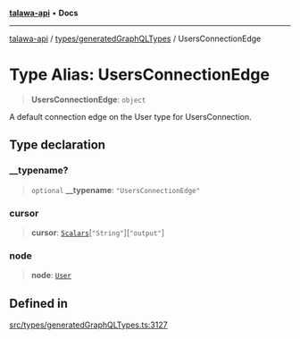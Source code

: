 [**talawa-api**](../../../README.md) • **Docs**

***

[talawa-api](../../../modules.md) / [types/generatedGraphQLTypes](../README.md) / UsersConnectionEdge

# Type Alias: UsersConnectionEdge

> **UsersConnectionEdge**: `object`

A default connection edge on the User type for UsersConnection.

## Type declaration

### \_\_typename?

> `optional` **\_\_typename**: `"UsersConnectionEdge"`

### cursor

> **cursor**: [`Scalars`](Scalars.md)\[`"String"`\]\[`"output"`\]

### node

> **node**: [`User`](User.md)

## Defined in

[src/types/generatedGraphQLTypes.ts:3127](https://github.com/PalisadoesFoundation/talawa-api/blob/fe65d855b3d1e3e4af621340e7e8bfa0325634c1/src/types/generatedGraphQLTypes.ts#L3127)
